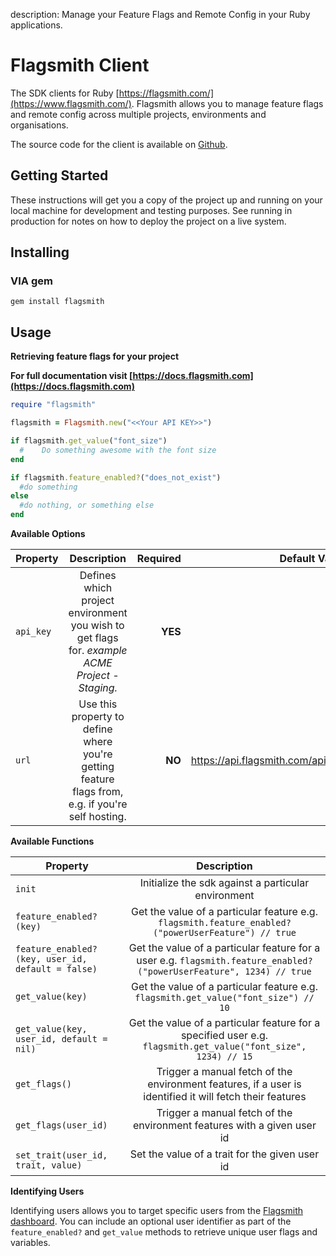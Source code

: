 description: Manage your Feature Flags and Remote Config in your Ruby applications.

# Flagsmith Client

The SDK clients for Ruby [https://flagsmith.com/](https://www.flagsmith.com/). Flagsmith allows you to manage feature flags and remote config across multiple projects, environments and organisations.

The source code for the client is available on [Github](https://github.com/flagsmith/flagsmith-ruby-client).

## Getting Started

These instructions will get you a copy of the project up and running on your local machine for development and testing purposes. See running in production for notes on how to deploy the project on a live system.

## Installing

### VIA gem
```gem install flagsmith```
	
## Usage
**Retrieving feature flags for your project**

**For full documentation visit [https://docs.flagsmith.com](https://docs.flagsmith.com)**
```ruby
require "flagsmith"

flagsmith = Flagsmith.new("<<Your API KEY>>")

if flagsmith.get_value("font_size")
  #    Do something awesome with the font size
end

if flagsmith.feature_enabled?("does_not_exist")
  #do something
else
  #do nothing, or something else
end
```

**Available Options**

| Property  |                                            Description                                            | Required |                     Default Value |   Environment Key |
| --------- | :-----------------------------------------------------------------------------------------------: | -------: | --------------------------------: | ----------------: |
| `api_key` |  Defines which project environment you wish to get flags for. _example ACME Project - Staging._   |  **YES** |                              null | FLAGSMITH_API_KEY |
| `url`     | Use this property to define where you're getting feature flags from, e.g. if you're self hosting. |   **NO** | https://api.flagsmith.com/api/v1/ |     FLAGSMITH_URL |

**Available Functions**

| Property                                          |                                                     Description                                                      |
| ------------------------------------------------- | :------------------------------------------------------------------------------------------------------------------: |
| `init`                                            |                                 Initialize the sdk against a particular environment                                  |
| `feature_enabled?(key)`                           |         Get the value of a particular feature e.g. `flagsmith.feature_enabled?("powerUserFeature") // true`          |
| `feature_enabled?(key, user_id, default = false)` | Get the value of a particular feature for a user e.g. `flagsmith.feature_enabled?("powerUserFeature", 1234) // true` |
| `get_value(key)`                                  |                 Get the value of a particular feature e.g. `flagsmith.get_value("font_size") // 10`                  |
| `get_value(key, user_id, default = nil)`          |    Get the value of a particular feature for a specified user e.g. `flagsmith.get_value("font_size", 1234) // 15`    |
| `get_flags()`                                     |       Trigger a manual fetch of the environment features, if a user is identified it will fetch their features       |
| `get_flags(user_id)`                              |                       Trigger a manual fetch of the environment features with a given user id                        |
| `set_trait(user_id, trait, value)`                |                                    Set the value of a trait for the given user id                                    |

**Identifying Users**

Identifying users allows you to target specific users from the [Flagsmith dashboard](https://www.flagsmith.com/).
You can include an optional user identifier as part of the `feature_enabled?` and `get_value` methods to retrieve unique user flags and variables.
